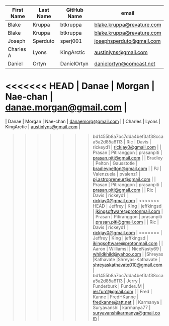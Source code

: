 | First Name    | Last Name     | GitHub Name  | email                     |
| ------------- | ------------- | -----        | ----                      |
| Blake         | Kruppa        | btkruppa     | blake.kruppa@revature.com |
| Blake         | Kruppa        | btkruppa     | blake.kruppa@revature.com |
| Joseph        | Sperduto      | sperj001     | josephsperduto@gmail.com  |
| Charles A     | Lyons         | KingArctic   | austinlyns@gmail.com      |
| Daniel        | Ortyn         | DanielOrtyn  | danielortyn@comcast.net   |
<<<<<<< HEAD
| Danae         | Morgan        | Nae-chan     | danae.morgan@gmail.com    |
=======
| Danae         | Morgan        | Nae-chan     | danaemorg@gmail.com    |
| Charles       | Lyons         | KingArctic   | austinlyns@gmail.com      |
>>>>>>> bd1455b8a7bc7dda4bef3af38ccaa5a2d85a6113
| Ric           | Davis         | rickeyd1     | rickjay0@gmail.com        |
| Prasan        | Pitiranggon   | prasanpiti   | prasan.piti@gmail.com     |
| Bradley       | Pelton        | Gausstotle   | bradleypelton@gmail.com   |
| PJ            | Valenzuela    | pvalenz1     | pj.astropreneur@gmail.com |
| Prasan        | Pitiranggon   | prasanpiti   | prasan.piti@gmail.com     |
| Ric           | Davis         | rickeyd1     | rickjay0@gmail.com        |
<<<<<<< HEAD
| Jeffrey       | KIng          | jeffkingsd   | jkingsoftware@protonmail.com |
| Prasan        | Pitiranggon   | prasanpiti   | prasan.piti@gmail.com     |
| Ric           | Davis         | rickeyd1     | rickjay0@gmail.com        |
=======
| Jeffrey       | King          | jeffkingsd   | jkingsoftware@protonmail.com |
| Aaron         | Williams|     | NiceNasty69   |
whildkhild@yahoo.com      |
|Shreyas        |Kathavate      |Shreyas-Kathavate | shreyaskathavate010@gmail.com |
>>>>>>> bd1455b8a7bc7dda4bef3af38ccaa5a2d85a6113
| Jerry         | Funderburk    | FunderJM     | jer.fun1@gmail.com        |
| Fred          | Kanne         | FredHKanne   | fredkanne@att.net         |
| Karmanya        | Suryavanshi       | karmanya77    | suryavanshikarmanya@gmail.com   | 
